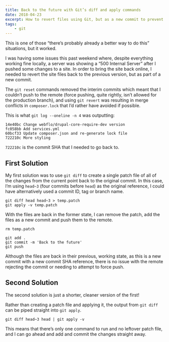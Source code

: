 ```yaml
---
title: Back to the future with Git’s diff and apply commands
date: 2018-04-23
excerpt: How to revert files using Git, but as a new commit to prevent force pushing.
tags:
    - git
---
```


This is one of those “there’s probably already a better way to do this”
situations, but it worked.

I was having some issues this past weekend where, despite everything working
fine locally, a server was showing a “500 Internal Server” after I pushed some
changes to a site. In order to bring the site back online, I needed to revert
the site files back to the previous version, but as part of a new commit.

The `git reset` commands removed the interim commits which meant that I couldn’t
push to the remote (force pushing, quite rightly, isn’t allowed for the
production branch), and using `git revert` was resulting in merge conflicts in
`composer.lock` that I’d rather have avoided if possible.

This is what `git log --oneline -n 4` was outputting:

```
14e40bc Change webflo/drupal-core-require-dev version
fc058bb Add services.yml
60bcf33 Update composer.json and re-generate lock file
722210c More styling
```

`722210c` is the commit SHA that I needed to go back to.

## First Solution

My first solution was to use `git diff` to create a single patch file of all of
the changes from the current point back to the original commit. In this case,
I’m using `head~3` (four commits before `head`) as the original reference, I
could have alternatively used a commit ID, tag or branch name.

```
git diff head head~3 > temp.patch
git apply -v temp.patch
```

With the files are back in the former state, I can remove the patch, add the
files as a new commit and push them to the remote.

```
rm temp.patch

git add .
git commit -m 'Back to the future'
git push
```

Although the files are back in their previous, working state, as this is a new
commit with a new commit SHA reference, there is no issue with the remote
rejecting the commit or needing to attempt to force push.

## Second Solution

The second solution is just a shorter, cleaner version of the first!

Rather than creating a patch file and applying it, the output from `git diff`
can be piped straight into `git apply`.

```
git diff head~3 head | git apply -v
```

This means that there’s only one command to run and no leftover patch file, and
I can go ahead and add and commit the changes straight away.
